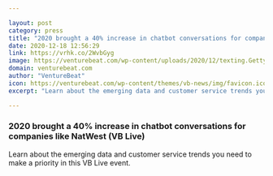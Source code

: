 ```yaml
---

layout: post
category: press
title: "2020 brought a 40% increase in chatbot conversations for companies like NatWest  (VB Live)"
date: 2020-12-18 12:56:29
link: https://vrhk.co/2WvbGyg
image: https://venturebeat.com/wp-content/uploads/2020/12/texting.GettyImages-1205077112.jpg?w=1200&strip=all
domain: venturebeat.com
author: "VentureBeat"
icon: https://venturebeat.com/wp-content/themes/vb-news/img/favicon.ico
excerpt: "Learn about the emerging data and customer service trends you need to make a priority in this VB Live event."

---
```


### 2020 brought a 40% increase in chatbot conversations for companies like NatWest  (VB Live)

Learn about the emerging data and customer service trends you need to make a priority in this VB Live event.